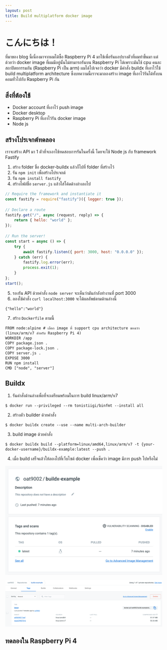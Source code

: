 ```yaml
---
layout: post
title: Build multiplatform docker image
---
```


# こんにちは！

ที่มาของ blog นี้เนื่องมาจากผมได้ซื้อ Raspberry Pi 4 มาใช้เพื่อรันแอปบางตัวที่ผมทำขึ้นมา แต่ด้วยว่า docker image ที่ผมมีอยู่นั้นไม่สามารถรันบน Raspberry Pi ได้เพราะมันใช้ cpu คนละสถาปัตยกรรมกัน (Raspberry Pi เป็น arm) ผมได้ไปเจอว่า docker มีคำสั่ง buildx ที่เอาไว้ใช้ build multiplatform architecture ซึ่งบทความนี้เราจะมาลองสร้าง image ที่เอาไว้รันได้ทั้งบนคอมทั่วไปกับ Raspberry Pi กัน

## สิ่งที่ต้องใช้

-   Docker account ที่เอาไว้ push image
-   Docker desktop
-   Raspberry Pi ที่เอาไว้รัน docker image
-   Node js

## สร้างโปรเจกต์ทดลอง

เราจะสร้าง API มา 1 ตัวที่จะเอาใช้ทดสอบการรันในครั้งนี้ โดยจะใช้ Node js กับ framework Fastify

1. สร้าง folder ชื่อ docker-buildx แล้วก็ไปที่ folder ที่สร้างไว้
2. รัน `npm init` เพื่อสร้างโปรเจกต์
3. รัน `npm install fastify`
4. สร้างไฟล์ชื่อ `server.js` แล้วใส่โค้ดด้างล่างลงไป

```js
// Require the framework and instantiate it
const fastify = require("fastify")({ logger: true });

// Declare a route
fastify.get("/", async (request, reply) => {
    return { hello: "world" };
});

// Run the server!
const start = async () => {
    try {
        await fastify.listen({ port: 3000, host: "0.0.0.0" });
    } catch (err) {
        fastify.log.error(err);
        process.exit(1);
    }
};
start();
```

5. รองรัน API ด้วยคำสั่ง `node server` จะเห็นว่ามันกำลังทำงานที่ port 3000
6. ลองใช้คำสั่ง `curl localhost:3000` จะได้ผลลัพธ์ตามด้านล่างนี้

```
{"hello":"world"}
```

7. สร้าง `Dockerfile` ตามนี้

```docker
FROM node:alpine # เลือก image ที่ support cpu architecture ของเรา (linux/arm/v7 สำหรับ Raspberry Pi 4)
WORKDIR /app
COPY package.json .
COPY package-lock.json .
COPY server.js .
EXPOSE 3000
RUN npm install
CMD ["node", "server"]

```

## Buildx

1. รันคำสั่งด้านล่างเพื่อที่จะเตรียมพร้อมในการ build linux/arm/v7

```
$ docker run --privileged --rm tonistiigi/binfmt --install all
```

2. สร้างตัว builder ด้วยคำสั่ง

```
$ docker buildx create --use --name multi-arch-builder
```

3. build image ด้วยคำสั่ง

```
$ docker buildx build --platform=linux/amd64,linux/arm/v7 -t {your-docker-username}/buildx-example:latest --push .
```

4. เมื่อ build เสร็จแล้วให้ลองไปที่เว็บไซต์ docker เพื่อเช็คว่า image มีการ push ไปหรือไม่

![repo-home](/assets/docker-buildx/buildx-home.png)

![repo-tag](/assets/docker-buildx/buildx-tag.png)

## ทดลองใน Raspberry Pi 4
